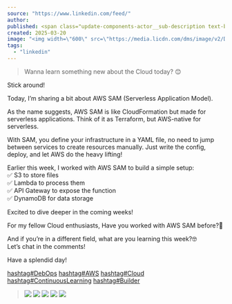 ```yaml
---
source: "https://www.linkedin.com/feed/"
author:
published: <span class="update-components-actor__sub-description text-body-xsmall                t-black--light                                ">              <span aria-hidden="true"><!---->3w •<span class="white-space-pre"> </span><span><li-icon aria-hidden="true" type="globe-americas" class="v-align-bottom" size="small"><svg xmlns="http://www.w3.org/2000/svg" viewBox="0 0 16 16" data-supported-dps="16x16" fill="currentColor" class="mercado-match" width="16" height="16" focusable="false">      <path d="M8 1a7 7 0 107 7 7 7 0 00-7-7zM3 8a5 5 0 011-3l.55.55A1.5 1.5 0 015 6.62v1.07a.75.75 0 00.22.53l.56.56a.75.75 0 00.53.22H7v.69a.75.75 0 00.22.53l.56.56a.75.75 0 01.22.53V13a5 5 0 01-5-5zm6.24 4.83l2-2.46a.75.75 0 00.09-.8l-.58-1.16A.76.76 0 0010 8H7v-.19a.51.51 0 01.28-.45l.38-.19a.74.74 0 01.68 0L9 7.5l.38-.7a1 1 0 00.12-.48v-.85a.78.78 0 01.21-.53l1.07-1.09a5 5 0 01-1.54 9z"></path>    </svg></li-icon></span><span class="white-space-pre"> </span><!----><!----></span><span class="visually-hidden"><!---->3 weeks ago<!----></span>            </span>
created: 2025-03-20
image: "<img width=\"600\" src=\"https://media.licdn.com/dms/image/v2/D4D22AQGkzPlMcrF3TA/feedshare-shrink_800/B4DZWt3biIHAAg-/0/1742378746145?e=1745452800&amp;v=beta&amp;t=viLR_L8W3VZ8ospNHBaJJlKpTyBya-0LaKIGTtVbW70\" loading=\"lazy\" height=\"262\" alt=\"Image preview\" id=\"ember3000\" class=\"ivm-view-attr__img--centered ivm-view-attr__img--aspect-fill update-components-image__image evi-image lazy-image ember-view\">"
tags:
  - "linkedin"
---
```

> Wanna learn something new about the Cloud today? 😊  
  
Stick around!  
  
Today, I’m sharing a bit about AWS SAM (Serverless Application Model).  
  
As the name suggests, AWS SAM is like CloudFormation but made for serverless applications. Think of it as Terraform, but AWS-native for serverless.  
  
With SAM, you define your infrastructure in a YAML file, no need to jump between services to create resources manually. Just write the config, deploy, and let AWS do the heavy lifting!  
  
Earlier this week, I worked with AWS SAM to build a simple setup:  
✅ S3 to store files  
✅ Lambda to process them  
✅ API Gateway to expose the function  
✅ DynamoDB for data storage  
  
Excited to dive deeper in the coming weeks!  
  
For my fellow Cloud enthusiasts, Have you worked with AWS SAM before?🚀  
  
And if you’re in a different field, what are you learning this week?🤓  
Let’s chat in the comments!  
  
Have a splendid day!  
  
[hashtag#DebOps](https://www.linkedin.com/feed/hashtag/?keywords=debops&highlightedUpdateUrns=urn%3Ali%3Aactivity%3A7308070023183400960) [hashtag#AWS](https://www.linkedin.com/feed/hashtag/?keywords=aws&highlightedUpdateUrns=urn%3Ali%3Aactivity%3A7308070023183400960) [hashtag#Cloud](https://www.linkedin.com/feed/hashtag/?keywords=cloud&highlightedUpdateUrns=urn%3Ali%3Aactivity%3A7308070023183400960) [hashtag#ContinuousLearning](https://www.linkedin.com/feed/hashtag/?keywords=continuouslearning&highlightedUpdateUrns=urn%3Ali%3Aactivity%3A7308070023183400960) [hashtag#Builder](https://www.linkedin.com/feed/hashtag/?keywords=builder&highlightedUpdateUrns=urn%3Ali%3Aactivity%3A7308070023183400960)
> ![](https://media.licdn.com/dms/image/v2/D4D22AQGkzPlMcrF3TA/feedshare-shrink_800/B4DZWt3biIHAAg-/0/1742378746145?e=1745452800&v=beta&t=viLR_L8W3VZ8ospNHBaJJlKpTyBya-0LaKIGTtVbW70)
![](https://media.licdn.com/dms/image/v2/D4D22AQEhvc-fA2K9xw/feedshare-shrink_800/B4DZWt3biKGkAg-/0/1742378745596?e=1745452800&v=beta&t=n6kUYz28Hk1AoQqN0WHSae3TVO7oi2e2QNhLegjdLqA)
![](https://media.licdn.com/dms/image/v2/D4E22AQGpjiihdgLLPg/feedshare-shrink_800/B4EZU58u.8HUAg-/0/1740433980618?e=1745452800&v=beta&t=sdavG-ZOfLMOzDxMGfXdz3iXUhD3j05_YrBlDZ9o8rs)
![](https://media.licdn.com/dms/image/v2/D4D22AQE7sbPIjIVWfQ/feedshare-shrink_800/B4DZWgLJLbHAAg-/0/1742149032577?e=1745452800&v=beta&t=SQIWSeg66MkA4m5-VzgcoYeDkK4lVsSXGQVaLupY2do)
![](https://media.licdn.com/dms/image/v2/D5622AQHpsK5OLzBKIA/feedshare-shrink_800/B56ZWzDM5mGsAo-/0/1742465760616?e=1745452800&v=beta&t=0W8bkD3j-vhNqvhHnyYr3owgv5-mm9ISvC1WlnuAAmo)